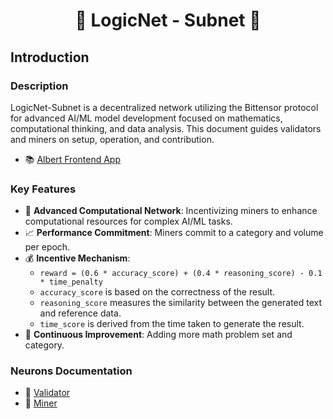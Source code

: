 # <center>🧠 LogicNet - Subnet 🤖</center>

## Introduction

### Description
LogicNet-Subnet is a decentralized network utilizing the Bittensor protocol for advanced AI/ML model development focused on mathematics, computational thinking, and data analysis. This document guides validators and miners on setup, operation, and contribution.

- 📚 [Albert Frontend App](https://albert.aitprotocol.ai/)

### Key Features
- 🚀 **Advanced Computational Network**: Incentivizing miners to enhance computational resources for complex AI/ML tasks.
- 📈 **Performance Commitment**: Miners commit to a category and volume per epoch.
- 💰 **Incentive Mechanism**: 
  - `reward = (0.6 * accuracy_score) + (0.4 * reasoning_score) - 0.1 * time_penalty`
  - `accuracy_score` is based on the correctness of the result.
  - `reasoning_score` measures the similarity between the generated text and reference data.
  - `time_score` is derived from the time taken to generate the result.
- 🌟 **Continuous Improvement**: Adding more math problem set and category.

### Neurons Documentation
- 📖 [Validator](docs/VALIDATOR.md)
- 📖 [Miner](docs/MINER.md)
